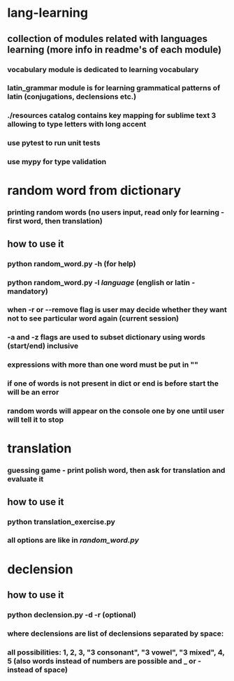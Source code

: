 # lang-learning

## collection of modules related with languages learning (more info in readme's of each module)

### vocabulary module is dedicated to learning vocabulary

### latin_grammar module is for learning grammatical patterns of latin (conjugations, declensions etc.)

### ./resources catalog contains key mapping for sublime text 3 allowing to type letters with long accent

### use pytest to run unit tests

### use mypy for type validation

# random word from dictionary

### printing random words (no users input, read only for learning - first word, then translation)

## how to use it

### python random_word.py -h (for help)

### python random_word.py -l _language_ (english or latin - mandatory)

### when -r or --remove flag is user may decide whether they want not to see particular word again (current session)

### -a and -z flags are used to subset dictionary using words (start/end) inclusive

### expressions with more than one word must be put in ""

### if one of words is not present in dict or end is before start the will be an error

### random words will appear on the console one by one until user will tell it to stop

# translation

### guessing game - print polish word, then ask for translation and evaluate it

## how to use it

### python translation_exercise.py

### all options are like in _random_word.py_

# declension

## how to use it

### python declension.py -d <declensions> -r (optional)
### where declensions are list of declensions separated by space:
### all possibilities: 1, 2, 3, "3 consonant", "3 vowel", "3 mixed", 4, 5 (also words instead of numbers are possible and _ or - instead of space)